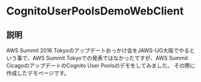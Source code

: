 # CognitoUserPoolsDemoWebClient

## 説明

AWS Summit 2016 Tokyoのアップデートおっかけ会をJAWS-UG大阪でやるという事で、AWS Summit Tokyoでの発表ではなかったですが、AWS Summit CicagoのアップデートのCognito User Poolsのデモをしてみました。
その際に作成したデモページです。
